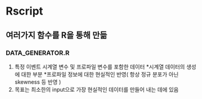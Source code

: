 # Rscript
## 여러가지 함수를 R을 통해 만듦

### DATA_GENERATOR.R
  1. 특정 이벤트 시계열 변수 및 프로파일 변수를 포함한 데이터
    *시계열 데이터의 생성에 대한 부분
    *프로파일 정보에 대한 현실적인 반영( 항상 정규 분포가 아닌 skewness 등 반영 )
  2. 목표는 최소한의 input으로 가장 현실적인 데이터를 만들어 내는 데에 있음

